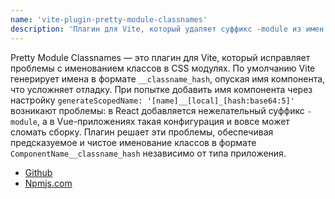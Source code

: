 ```yaml
---
name: 'vite-plugin-pretty-module-classnames'
description: 'Плагин для Vite, который удаляет суффикс -module из имен файлов при генерации имен классов в CSS модулях, обеспечивая более чистый и предсказуемый результат сборки.'
---
```


Pretty Module Classnames — это плагин для Vite, который исправляет проблемы с именованием классов в CSS модулях. По умолчанию Vite генерирует имена в формате `__classname_hash`, опуская имя компонента, что усложняет отладку. При попытке добавить имя компонента через настройку `generateScopedName: '[name]__[local]_[hash:base64:5]'` возникают проблемы: в React добавляется нежелательный суффикс `-module`, а в Vue-приложениях такая конфигурация и вовсе может сломать сборку. Плагин решает эти проблемы, обеспечивая предсказуемое и чистое именование классов в формате `ComponentName__classname_hash` независимо от типа приложения.

- [Github](https://github.com/teplostanski/vite-plugin-pretty-module-classnames)
- [Npmjs.com](https://www.npmjs.com/package/vite-plugin-pretty-module-classnames)